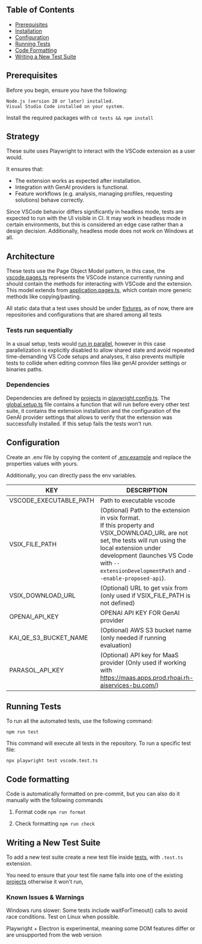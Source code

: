 ## Table of Contents

- [Prerequisites](#prerequisites)
- [Installation](#installation)
- [Configuration](#configuration)
- [Running Tests](#running-tests)
- [Code Formatting](#code-formatting)
- [Writing a New Test Suite](#writing-a-new-test-suite)

## Prerequisites

Before you begin, ensure you have the following:

    Node.js (version 20 or later) installed.
    Visual Studio Code installed on your system.

Install the required packages with `cd tests && npm install`

## Strategy

These suite uses Playwright to interact with the VSCode extension as a user would.

It ensures that:

- The extension works as expected after installation.
- Integration with GenAI providers is functional.
- Feature workflows (e.g. analysis, managing profiles, requesting solutions) behave correctly.

Since VSCode behavior differs significantly in headless mode, tests are expected to run with the UI
visible in CI. It may work in headless mode in certain environments, but this is considered an edge
case rather than a design decision. Additionally, headless mode does not work on Windows at all.

## Architecture

These tests use the Page Object Model pattern, in this case,
the [vscode.pages.ts](../../e2e/pages/vscode.pages.ts) represents the VSCode instance currently
running and should contain the methods for interacting with VSCode and the extension. This model
extends from [application.pages.ts](../../e2e/pages/application.pages.ts), which contain more
generic methods like copying/pasting.

All static data that a test uses should be under [fixtures](../../e2e/fixtures), as of now, there
are repositories and configurations that are shared among all tests

### Tests run sequentially

In a usual setup, tests would [run in parallel](https://playwright.dev/docs/test-parallel), however
in this case parallelization is explicitly disabled to allow shared state and avoid repeated
time-demanding VS Code setups and analyses, it also prevents multiple tests to collide when editing
common files like genAI provider settings or binaries paths.

### Dependencies

Dependencies are defined by [projects](https://playwright.dev/docs/test-projects)
in [playwright.config.ts](../../playwright.config.ts). The [global.setup.ts](../../global.setup.ts)
file contains a function that will run before every other test suite, it contains the extension
installation and the configuration of the GenAI provider settings that allows to verify that the
extension was successfully installed. If this setup fails the tests won't run.

## Configuration

Create an .env file by copying the content of [.env.example](../../.env.example) and replace the
properties values with
yours.

Additionally, you can directly pass the env variables.

| KEY                    | DESCRIPTION                                                                                                                                                                                                                                                |
|------------------------|------------------------------------------------------------------------------------------------------------------------------------------------------------------------------------------------------------------------------------------------------------|
| VSCODE_EXECUTABLE_PATH | Path to executable vscode                                                                                                                                                                                                                                  |
| VSIX_FILE_PATH         | (Optional) Path to the extension in vsix format. <br/>If this property and VSIX_DOWNLOAD_URL are not set, the tests will run using the local extension under development (launches VS Code with `--extensionDevelopmentPath` and `--enable-proposed-api`). |
| VSIX_DOWNLOAD_URL      | (Optional) URL to get vsix from (only used if VSIX_FILE_PATH is not defined)                                                                                                                                                                               |
| OPENAI_API_KEY         | OPENAI API KEY FOR GenAI provider                                                                                                                                                                                                                          |
| KAI_QE_S3_BUCKET_NAME  | (Optional) AWS S3 bucket name (only needed if running evaluation)                                                                                                                                                                                          |
| PARASOL_API_KEY        | (Optional) API key for MaaS provider (Only used if working with https://maas.apps.prod.rhoai.rh-aiservices-bu.com/)                                                                                                                                        |

## Running Tests

To run all the automated tests, use the following command:

`npm run test`

This command will execute all tests in the repository. To run a specific test file:

`npx playwright test vscode.test.ts`

## Code formatting

Code is automatically formatted on pre-commit, but you can also do it manually with the following
commands

1. Format code `npm run format`

2. Check formatting `npm run check`

## Writing a New Test Suite

To add a new test suite create a new test file inside [tests](../../e2e/tests), with `.test.ts`
extension.

You need to ensure that your test file name falls into one of the
existing [projects](../../playwright.config.ts) otherwise it won't run,

### Known Issues & Warnings

Windows runs slower: Some tests include waitForTimeout() calls to avoid race conditions. Test on
Linux when possible.

Playwright + Electron is experimental, meaning some DOM features differ or are unsupported from the
web version
